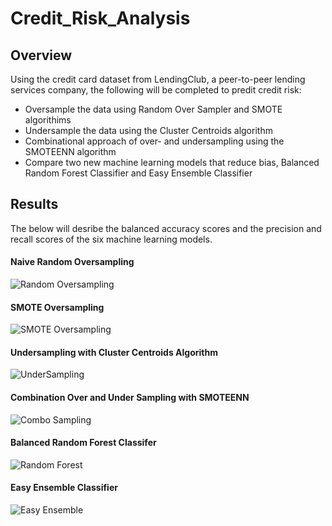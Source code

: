 # Credit_Risk_Analysis

## Overview

Using the credit card dataset from LendingClub, a peer-to-peer lending services company, the following will be completed to predit credit risk:

  * Oversample the data using Random Over Sampler and SMOTE algorithims
  * Undersample the data using the Cluster Centroids algorithm
  * Combinational approach of over- and undersampling using the SMOTEENN algorithm
  * Compare two new machine learning models that reduce bias, Balanced Random Forest Classifier and Easy Ensemble Classifier

## Results

The below will desribe the balanced accuracy scores and the precision and recall scores of the six machine learning models.

#### Naive Random Oversampling

![Random Oversampling](https://user-images.githubusercontent.com/100876517/179440184-61cd8e66-d934-4037-b91f-c6977b9b23a2.png)

#### SMOTE Oversampling

![SMOTE Oversampling](https://user-images.githubusercontent.com/100876517/179440203-6eae0019-e299-4b5b-b9bf-83a049adf9ca.png)


#### Undersampling with Cluster Centroids Algorithm

![UnderSampling](https://user-images.githubusercontent.com/100876517/179440208-e6c595ff-2522-4ed9-9cc8-6896e34ae191.png)

#### Combination Over and Under Sampling with SMOTEENN

![Combo Sampling](https://user-images.githubusercontent.com/100876517/179440222-5867f5b9-9495-4a40-b92c-9ef13e6a26d1.png)


#### Balanced Random Forest Classifer

![Random Forest](https://user-images.githubusercontent.com/100876517/179440229-8fe140cd-3aa5-46b9-b50f-a0c150d838ea.png)


#### Easy Ensemble Classifier

![Easy Ensemble](https://user-images.githubusercontent.com/100876517/179440240-30a813f7-140d-4248-b4aa-1a82d9b5b0d4.png)








